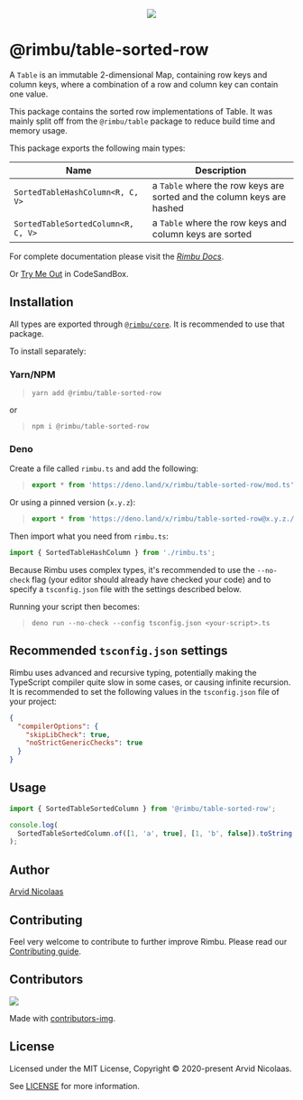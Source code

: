 <p align="center">
    <img src="https://github.com/rimbu-org/rimbu/raw/main/assets/rimbu_logo.svg" />
</p>

# @rimbu/table-sorted-row

A `Table` is an immutable 2-dimensional Map, containing row keys and column keys, where a combination of a row and column key can contain one value.

This package contains the sorted row implementations of Table. It was mainly split off from the `@rimbu/table` package to reduce build time and memory usage.

This package exports the following main types:

| Name                               | Description                                                            |
| ---------------------------------- | ---------------------------------------------------------------------- |
| `SortedTableHashColumn<R, C, V>`   | a `Table` where the row keys are sorted and the column keys are hashed |
| `SortedTableSortedColumn<R, C, V>` | a `Table` where the row keys and column keys are sorted                |

For complete documentation please visit the _[Rimbu Docs](http://rimbu.org)_.

Or [Try Me Out](https://codesandbox.io/s/rimbu-sandbox-d4tbk?previewwindow=console&view=split&editorsize=65&moduleview=1&module=/src/index.ts) in CodeSandBox.

## Installation

All types are exported through [`@rimbu/core`](../core). It is recommended to use that package.

To install separately:

### Yarn/NPM

> `yarn add @rimbu/table-sorted-row`

or

> `npm i @rimbu/table-sorted-row`

### Deno

Create a file called `rimbu.ts` and add the following:

> ```ts
> export * from 'https://deno.land/x/rimbu/table-sorted-row/mod.ts';
> ```

Or using a pinned version (`x.y.z`):

> ```ts
> export * from 'https://deno.land/x/rimbu/table-sorted-row@x.y.z./mod.ts';
> ```

Then import what you need from `rimbu.ts`:

```ts
import { SortedTableHashColumn } from './rimbu.ts';
```

Because Rimbu uses complex types, it's recommended to use the `--no-check` flag (your editor should already have checked your code) and to specify a `tsconfig.json` file with the settings described below.

Running your script then becomes:

> `deno run --no-check --config tsconfig.json <your-script>.ts`

## Recommended `tsconfig.json` settings

Rimbu uses advanced and recursive typing, potentially making the TypeScript compiler quite slow in some cases, or causing infinite recursion. It is recommended to set the following values in the `tsconfig.json` file of your project:

```json
{
  "compilerOptions": {
    "skipLibCheck": true,
    "noStrictGenericChecks": true
  }
}
```

## Usage

```ts
import { SortedTableSortedColumn } from '@rimbu/table-sorted-row';

console.log(
  SortedTableSortedColumn.of([1, 'a', true], [1, 'b', false]).toString()
);
```

## Author

[Arvid Nicolaas](https://github.com/vitoke)

## Contributing

Feel very welcome to contribute to further improve Rimbu. Please read our [Contributing guide](../../CONTRIBUTING.md).

## Contributors

<img src = "https://contrib.rocks/image?repo=vitoke/iternal"/>

Made with [contributors-img](https://contrib.rocks).

## License

Licensed under the MIT License, Copyright © 2020-present Arvid Nicolaas.

See [LICENSE](./LICENSE) for more information.
